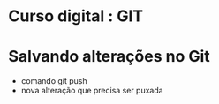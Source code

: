 # Curso digital : GIT

# Salvando alterações no Git

* comando git push
* nova alteração que precisa ser puxada
